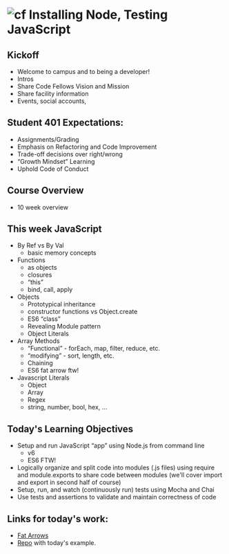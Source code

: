 ![cf](http://i.imgur.com/7v5ASc8.png) Installing Node, Testing JavaScript
===

## Kickoff
* Welcome to campus and to being a developer!
* Intros
* Share Code Fellows Vision and Mission
* Share facility information
* Events, social accounts, 

## Student 401 Expectations:
* Assignments/Grading
* Emphasis on Refactoring and Code Improvement
* Trade-off decisions over right/wrong
* “Growth Mindset” Learning
* Uphold Code of Conduct

## Course Overview
* 10 week overview

## This week JavaScript
* By Ref vs By Val
	* basic memory concepts
* Functions
	* as objects
	* closures
	* “this”
	* bind, call, apply
* Objects
	* Prototypical inheritance
	* constructor functions vs Object.create
	* ES6 “class”
	* Revealing Module pattern
	* Object Literals
* Array Methods
	* “Functional” - forEach, map, filter, reduce, etc.
	* “modifying” - sort, length, etc.
	* Chaining 
	* ES6 fat arrow ftw!
* Javascript Literals
	* Object
	* Array
	* Regex
	* string, number, bool, hex, ...

## Today's Learning Objectives
* Setup and run JavaScript “app” using Node.js from command line
	* v6
	* ES6 FTW!
* Logically organize and split code into modules (.js files) 
using require and module.exports to share code between modules 
(we'll cover import and export in second half of course) 
* Setup, run, and watch (continuously run) tests using Mocha and Chai
* Use tests and assertions to validate and maintain correctness of code

## Links for today's work:
* [Fat Arrows](https://github.com/martypdx/workshop-promises-fat-arrows/blob/master/fat-arrows.md)
* [Repo](https://github.com/martypdx/install-node/) with today's example.